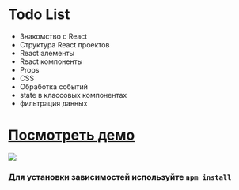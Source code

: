 # Todo List
  
- Знакомство с React
- Структура React проектов
- React элементы
- React компоненты
- Props
- CSS
- Обработка событий
- state в классовых компонентах
- фильтрация данных 
 
# [Посмотреть демо](https://modest-cray-2cc8a9.netlify.app/)

![](https://sun9-57.userapi.com/impf/euFhg1Tju4DsDT2U1InvmzxAndUM14Ni_KgBQw/DAyYMzpgw9Q.jpg?size=545x403&quality=96&sign=0492f4d15cd66787402dc6edaa4753b6&type=album)
 
###  Для установки зависимостей используйте `npm install`

